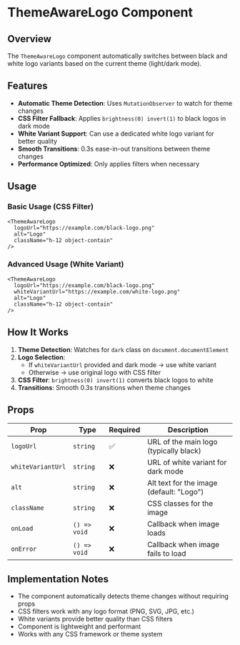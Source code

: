 # ThemeAwareLogo Component

## Overview
The `ThemeAwareLogo` component automatically switches between black and white logo variants based on the current theme (light/dark mode).

## Features
- **Automatic Theme Detection**: Uses `MutationObserver` to watch for theme changes
- **CSS Filter Fallback**: Applies `brightness(0) invert(1)` to black logos in dark mode
- **White Variant Support**: Can use a dedicated white logo variant for better quality
- **Smooth Transitions**: 0.3s ease-in-out transitions between theme changes
- **Performance Optimized**: Only applies filters when necessary

## Usage

### Basic Usage (CSS Filter)
```tsx
<ThemeAwareLogo 
  logoUrl="https://example.com/black-logo.png"
  alt="Logo"
  className="h-12 object-contain"
/>
```

### Advanced Usage (White Variant)
```tsx
<ThemeAwareLogo 
  logoUrl="https://example.com/black-logo.png"
  whiteVariantUrl="https://example.com/white-logo.png"
  alt="Logo"
  className="h-12 object-contain"
/>
```

## How It Works

1. **Theme Detection**: Watches for `dark` class on `document.documentElement`
2. **Logo Selection**: 
   - If `whiteVariantUrl` provided and dark mode → use white variant
   - Otherwise → use original logo with CSS filter
3. **CSS Filter**: `brightness(0) invert(1)` converts black logos to white
4. **Transitions**: Smooth 0.3s transitions when theme changes

## Props

| Prop | Type | Required | Description |
|------|------|----------|-------------|
| `logoUrl` | `string` | ✅ | URL of the main logo (typically black) |
| `whiteVariantUrl` | `string` | ❌ | URL of white variant for dark mode |
| `alt` | `string` | ❌ | Alt text for the image (default: "Logo") |
| `className` | `string` | ❌ | CSS classes for the image |
| `onLoad` | `() => void` | ❌ | Callback when image loads |
| `onError` | `() => void` | ❌ | Callback when image fails to load |

## Implementation Notes

- The component automatically detects theme changes without requiring props
- CSS filters work with any logo format (PNG, SVG, JPG, etc.)
- White variants provide better quality than CSS filters
- Component is lightweight and performant
- Works with any CSS framework or theme system
